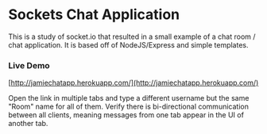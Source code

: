 # Sockets Chat Application

This is a study of socket.io that resulted in a small example of a chat room / chat application. It is based off of NodeJS/Express and simple templates.

### Live Demo
[http://jamiechatapp.herokuapp.com/](http://jamiechatapp.herokuapp.com/)

Open the link in multiple tabs and type a different username but the same "Room" name for all of them. Verify there is bi-directional communication between all clients, meaning messages from one tab appear in the UI of another tab.
